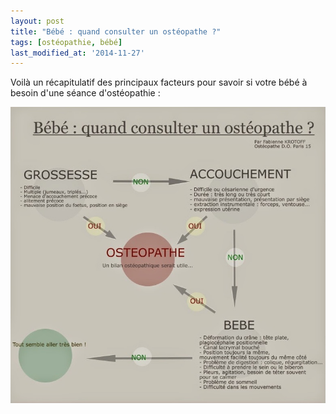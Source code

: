 ```yaml
---
layout: post
title: "Bébé : quand consulter un ostéopathe ?"
tags: [ostéopathie, bébé]
last_modified_at: '2014-11-27'
---
```


Voilà un récapitulatif des principaux facteurs pour savoir si votre bébé à besoin d'une séance d'ostéopathie :

![Schéma consultation bébé](/assets/2014-08-21/Consultation-bebe.jpg)
